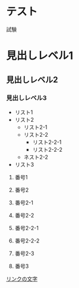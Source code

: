 # テスト

試験
# 見出しレベル1

## 見出しレベル2

### 見出しレベル3

- リスト1
- リスト2
  - リスト2-1
  - リスト2-2
    - リスト2-2-1
    - リスト2-2-2
  - ネスト2-2
- リスト3

1. 番号1

1. 番号2

1. 番号2-1

1. 番号2-2

1. 番号2-2-1

1. 番号2-2-2

1. 番号2-3

1. 番号3

[リンクの文字](https://www.google.co.jp/)
